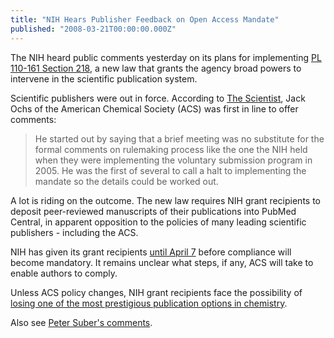```yaml
---
title: "NIH Hears Publisher Feedback on Open Access Mandate"
published: "2008-03-21T00:00:00.000Z"
---
```


The NIH heard public comments yesterday on its plans for implementing [PL 110-161 Section 218](http://www.govtrack.us/congress/billtext.xpd?bill=h110-2764), a new law that grants the agency broad powers to intervene in the scientific publication system.

Scientific publishers were out in force. According to [The Scientist](http://www.the-scientist.com/templates/trackable/display/blog.jsp?type=blog&o_url=blog/display/54442&id=54442), Jack Ochs of the American Chemical Society (ACS) was first in line to offer comments:

> He started out by saying that a brief meeting was no substitute for the formal comments on rulemaking process like the one the NIH held when they were implementing the voluntary submission program in 2005. He was the first of several to call a halt to implementing the mandate so the details could be worked out.

A lot is riding on the outcome. The new law requires NIH grant recipients to deposit peer-reviewed manuscripts of their publications into PubMed Central, in apparent opposition to the policies of many leading scientific publishers - including the ACS.

NIH has given its grant recipients [until April 7](http://publicaccess.nih.gov/index.htm) before compliance will become mandatory. It remains unclear what steps, if any, ACS will take to enable authors to comply.

Unless ACS policy changes, NIH grant recipients face the possibility of [losing one of the most prestigious publication options in chemistry](/articles/2008/03/18/crunch-time-can-nih-grant-recipients-still-publish-in-acs-journals).

Also see [Peter Suber's comments](http://www.earlham.edu/~peters/fos/2008/03/more-publisher-comments-on-nih-policy.html).